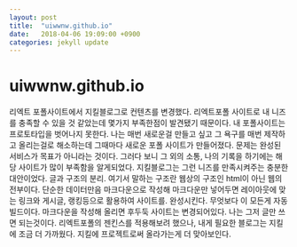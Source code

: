 ```yaml
---
layout: post
title:  "uiwwnw.github.io"
date:   2018-04-06 19:09:00 +0900
categories: jekyll update
---
```

# uiwwnw.github.io 
리엑트 포폴사이트에서 지킬블로그로 컨텐츠를 변경했다. 리엑트포폴 사이트로 내 니즈를 충족할 수 있을 것 같았는데 몇가지 부족한점이 발견됐기 때문이다. 내 포폴사이트는 프로토타입을 벗어나지 못한다. 나는 매번 새로운걸 만들고 싶고 그 욕구를 매번 제작하고 올리는걸로 해소하는데 그때마다 새로운 포폴 사이트가 만들어졌다. 문제는 완성된 서비스가 목표가 아니라는 것이다. 그러다 보니 그 외의 소통, 나의 기록을 하기에는 해당 사이트가 많이 부족함을 알게되었다.  지킬블로그는 그런 니즈를 만족시켜주는 충분한 대안이었다. 글과 구조의 분리. 여기서 말하는 구조란 웹상의 구조인 html이 아닌 웹의 전부이다. 단순한 데이터만음 마크다운으로 작성해 마크다운만 넣어두면 레이아웃에 맞는 링크와 게시글, 랭킹등으로 활용하여 사이트를. 완성시킨다. 무엇보다 이 모든게 자동 빌드이다. 마크다운을 작성해 올리면 후두둑 사이트는 변경되어있다. 나는 그저 글만 쓰면 되는것이다. 리엑트포폴의 젠킨스를 적용해보려 했으나, 내게 필요한 블로그는 지킬에 조금 더 가까웠다. 지킬에 프로젝트로써 올라가는게 더 맞아보인다.

